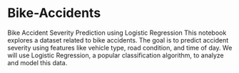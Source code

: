 # Bike-Accidents
Bike Accident Severity Prediction using Logistic Regression This notebook explores a dataset related to bike accidents. The goal is to predict accident severity using features like vehicle type, road condition, and time of day.  We will use Logistic Regression, a popular classification algorithm, to analyze and model this data.
